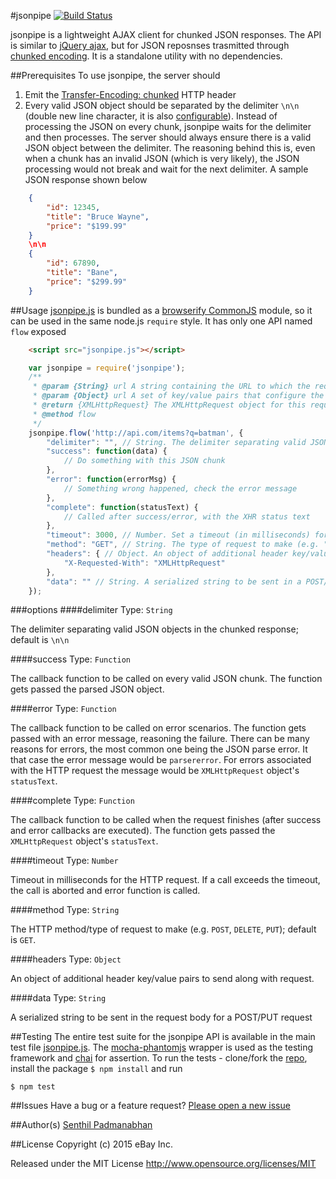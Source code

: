 #jsonpipe [![Build Status](https://travis-ci.org/eBay/jsonpipe.svg?branch=master)](https://travis-ci.org/eBay/jsonpipe)

jsonpipe is a lightweight AJAX client for chunked JSON responses. The API is similar to [jQuery ajax](http://api.jquery.com/jquery.ajax/), but for JSON reposnses trasmitted through [chunked encoding](http://en.wikipedia.org/wiki/Chunked_transfer_encoding). It is a standalone utility with no dependencies. 

##Prerequisites
To use jsonpipe, the server should 

1. Emit the [Transfer-Encoding: chunked](http://en.wikipedia.org/wiki/Chunked_transfer_encoding) HTTP header
2. Every valid JSON object should be separated by the delimiter `\n\n` (double new line character, it is also [configurable](https://github.com/eBay/jsonpipe#delimiter)). Instead of processing the JSON on every chunk, jsonpipe waits for the delimiter and then processes. The server should always ensure there is a valid JSON object between the delimiter. The reasoning behind this is, even when a chunk has an invalid JSON (which is very likely), the JSON processing would not break and wait for the next delimiter. A sample JSON response shown below 
```JSON
    {
        "id": 12345,
        "title": "Bruce Wayne",
        "price": "$199.99"
    }
    \n\n
    {
        "id": 67890,
        "title": "Bane",
        "price": "$299.99"
    }
```

##Usage
[jsonpipe.js](https://github.com/eBay/jsonpipe/blob/master/jsonpipe.js) is bundled as a [browserify CommonJS](http://dontkry.com/posts/code/browserify-and-the-universal-module-definition.html) module, so it can be used in the same node.js `require` style. It has only one API named `flow` exposed 
```HTML
    <script src="jsonpipe.js"></script>
```
```JavaScript
    var jsonpipe = require('jsonpipe');
	/**
     * @param {String} url A string containing the URL to which the request is sent.
     * @param {Object} url A set of key/value pairs that configure the Ajax request.
     * @return {XMLHttpRequest} The XMLHttpRequest object for this request.
     * @method flow
     */
    jsonpipe.flow('http://api.com/items?q=batman', {
    	"delimiter": "", // String. The delimiter separating valid JSON objects; default is "\n\n"
        "success": function(data) {
            // Do something with this JSON chunk
        },
        "error": function(errorMsg) {
            // Something wrong happened, check the error message
        },
        "complete": function(statusText) {
            // Called after success/error, with the XHR status text
        },
        "timeout": 3000, // Number. Set a timeout (in milliseconds) for the request
        "method": "GET", // String. The type of request to make (e.g. "POST", "GET", "PUT"); default is "GET"
        "headers": { // Object. An object of additional header key/value pairs to send along with request
            "X-Requested-With": "XMLHttpRequest"
        },
        "data": "" // String. A serialized string to be sent in a POST/PUT request
    });
```

###options
####delimiter
Type: `String`

The delimiter separating valid JSON objects in the chunked response; default is `\n\n`

####success
Type: `Function`

The callback function to be called on every valid JSON chunk. The function gets passed the parsed JSON object. 

####error
Type: `Function`

The callback function to be called on error scenarios. The function gets passed with an error message, reasoning the failure. There can be many reasons for errors, the most common one being the JSON parse error. It that case the error message would be `parsererror`. For errors associated with the HTTP request the message would be `XMLHttpRequest` object's  `statusText`. 

####complete
Type: `Function`

The callback function to be called when the request finishes (after success and error callbacks are executed). The function gets passed the `XMLHttpRequest` object's  `statusText`.

####timeout
Type: `Number`

Timeout in milliseconds for the HTTP request. If a call exceeds the timeout, the call is aborted and error function is called.

####method
Type: `String`

The HTTP method/type of request to make (e.g. `POST`, `DELETE`, `PUT`); default is `GET`.

####headers
Type: `Object`

An object of additional header key/value pairs to send along with request.

####data
Type: `String`

A serialized string to be sent in the request body for a POST/PUT request

##Testing
The entire test suite for the jsonpipe API is available in the main test file  [jsonpipe.js](https://github.com/eBay/jsonpipe/blob/master/test/jsonpipe.js). The [mocha-phantomjs](https://github.com/metaskills/mocha-phantomjs) wrapper is used as the testing framework and [chai](http://chaijs.com/api/assert/) for assertion. To run the tests - clone/fork the [repo](https://github.com/eBay/jsonpipe), 
install the package `$ npm install` and run

    $ npm test

##Issues
Have a bug or a feature request? [Please open a new issue](https://github.com/eBay/jsonpipe/issues)

##Author(s)
[Senthil Padmanabhan](http://senthilp.com/)

##License 
Copyright (c) 2015 eBay Inc.

Released under the MIT License
http://www.opensource.org/licenses/MIT
